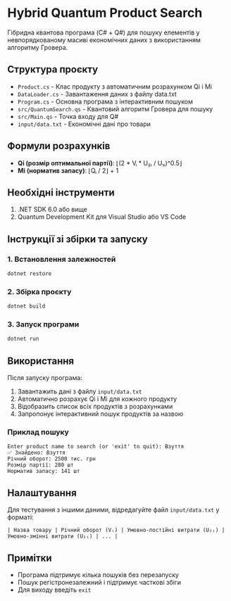 # Hybrid Quantum Product Search

Гібридна квантова програма (C# + Q#) для пошуку елементів у невпорядкованому масиві економічних даних з використанням алгоритму Гровера.

## Структура проєкту

- `Product.cs` - Клас продукту з автоматичним розрахунком Qi і Mi
- `DataLoader.cs` - Завантаження даних з файлу data.txt
- `Program.cs` - Основна програма з інтерактивним пошуком
- `src/QuantumSearch.qs` - Квантовий алгоритм Гровера для пошуку
- `src/Main.qs` - Точка входу для Q#
- `input/data.txt` - Економічні дані про товари

## Формули розрахунків

- **Qi (розмір оптимальної партії)**: ⌊(2 * Vᵢ * U₂ᵢ / U₁ᵢ)^0.5⌋
- **Mi (норматив запасу)**: ⌊Qᵢ / 2⌋ + 1

## Необхідні інструменти

1. .NET SDK 6.0 або вище
2. Quantum Development Kit для Visual Studio або VS Code

## Інструкції зі збірки та запуску

### 1. Встановлення залежностей

```bash
dotnet restore
```

### 2. Збірка проєкту

```bash
dotnet build
```

### 3. Запуск програми

```bash
dotnet run
```

## Використання

Після запуску програма:

1. Завантажить дані з файлу `input/data.txt`
2. Автоматично розрахує Qi і Mi для кожного продукту
3. Відобразить список всіх продуктів з розрахунками
4. Запропонує інтерактивний пошук продуктів за назвою

### Приклад пошуку

```
Enter product name to search (or 'exit' to quit): Взуття
✅ Знайдено: Взуття
Річний оборот: 2500 тис. грн
Розмір партії: 280 шт
Норматив запасу: 141 шт
```

## Налаштування

Для тестування з іншими даними, відредагуйте файл `input/data.txt` у форматі:

```
| Назва товару | Річний оборот (Vᵢ) | Умовно-постійні витрати (U₂ᵢ) | Умовно-змінні витрати (U₁ᵢ) | ... |
```

## Примітки

- Програма підтримує кілька пошуків без перезапуску
- Пошук регістронезалежний і підтримує часткові збіги
- Для виходу введіть `exit`

